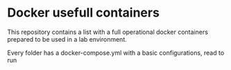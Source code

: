 # Docker usefull containers

This repository contains a list with a full operational docker containers prepared to be used in a lab environment.

Every folder has a docker-compose.yml with a basic configurations, read to run